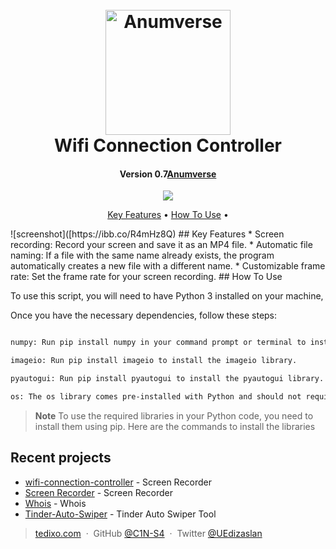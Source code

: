 
<h1 align="center">
  <br>
  <a href="https://www.anumverse.com"><img src="https://i.ibb.co/4dKGJWm/DALL-E-2023-03-25-12-28-55-Whois-3d-removebg-preview.png" alt="Anumverse" width="200"></a>
  <br>
Wifi Connection Controller  <br>
</h1>

<h4 align="center">Version 0.7<a href="http://www.anumverse.com/" target="_blank">Anumverse</a></h4>

<p align="center">
  <a href="https://www.paypal.me/">
    <img src="https://img.shields.io/badge/$-donate-ff69b4.svg?maxAge=2592000&amp;style=flat">
  </a>
</p>

<p align="center">
  <a href="#key-features">Key Features</a> •
  <a href="#how-to-use">How To Use</a> •
</p>
![screenshot]([https://ibb.co/R4mHz8Q)
## Key Features
* Screen recording: Record your screen and save it as an MP4 file.
* Automatic file naming: If a file with the same name already exists, the program automatically creates a new file with a different name.
* Customizable frame rate: Set the frame rate for your screen recording.
## How To Use

To use this script, you will need to have Python 3 installed on your machine,

Once you have the necessary dependencies, follow these steps:

```bash

numpy: Run pip install numpy in your command prompt or terminal to install the numpy library.

imageio: Run pip install imageio to install the imageio library.

pyautogui: Run pip install pyautogui to install the pyautogui library.

os: The os library comes pre-installed with Python and should not require any additional installation.

```

> **Note**
> To use the required libraries in your Python code, you need to install them using pip. Here are the commands to install the libraries


## Recent projects

- [wifi-connection-controller](https://github.com/C1N-S4/wifi-connection-controller/) - Screen Recorder
- [Screen Recorder](https://github.com/C1N-S4/Screen-recorder/) - Screen Recorder
- [Whois](https://github.com/C1N-S4/Whois/) - Whois
- [Tinder-Auto-Swiper](https://github.com/C1N-S4/Tinder-Auto-Swiper/) - Tinder Auto Swiper Tool


> [tedixo.com](https://www.tedixo.ca/) &nbsp;&middot;&nbsp;
> GitHub [@C1N-S4](https://github.com/C4N-S4) &nbsp;&middot;&nbsp;
> Twitter [@UEdizaslan](https://twitter.com/UEdizaslan)

